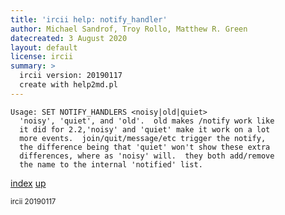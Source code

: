 ```yaml
---
title: 'ircii help: notify_handler'
author: Michael Sandrof, Troy Rollo, Matthew R. Green
datecreated: 3 August 2020
layout: default
license: ircii
summary: >
  ircii version: 20190117
  create with help2md.pl
---
```

```
Usage: SET NOTIFY_HANDLERS <noisy|old|quiet>
  'noisy', 'quiet', and 'old'.  old makes /notify work like
  it did for 2.2,'noisy' and 'quiet' make it work on a lot
  more events.  join/quit/message/etc trigger the notify,
  the difference being that 'quiet' won't show these extra
  differences, where as 'noisy' will.  they both add/remove
  the name to the internal 'notified' list.

```

[index](index.html)
[up](..)

<small> ircii 20190117 </small>
